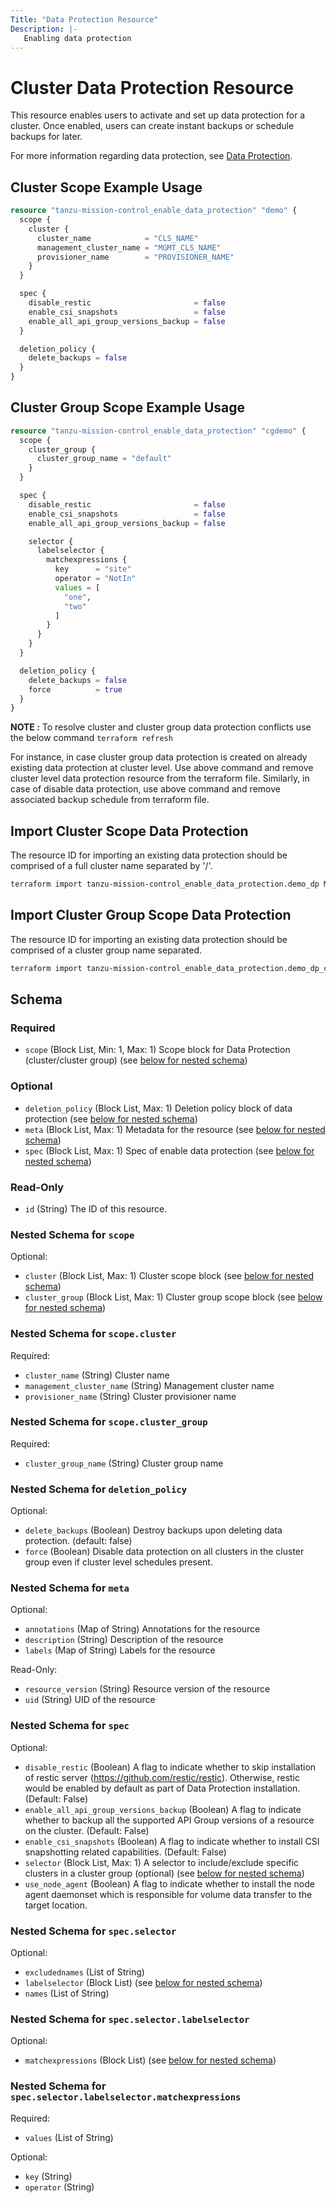 ```yaml
---
Title: "Data Protection Resource"
Description: |-
   Enabling data protection
---
```


# Cluster Data Protection Resource

This resource enables users to activate and set up data protection for a cluster.
Once enabled, users can create instant backups or schedule backups for later.

For more information regarding data protection, see [Data Protection][data-protection].

[data-protection]: https://techdocs.broadcom.com/us/en/vmware-tanzu/standalone-components/tanzu-mission-control/1-4/tanzu-mission-control-documentation/tanzumc-concepts-GUID-C16557BC-EB1B-4414-8E63-28AD92E0CAE5.html

## Cluster Scope Example Usage

```terraform
resource "tanzu-mission-control_enable_data_protection" "demo" {
  scope {
    cluster {
      cluster_name            = "CLS_NAME"
      management_cluster_name = "MGMT_CLS_NAME"
      provisioner_name        = "PROVISIONER_NAME"
    }
  }

  spec {
    disable_restic                       = false
    enable_csi_snapshots                 = false
    enable_all_api_group_versions_backup = false
  }

  deletion_policy {
    delete_backups = false
  }
}
```

## Cluster Group Scope Example Usage

```terraform
resource "tanzu-mission-control_enable_data_protection" "cgdemo" {
  scope {
    cluster_group {
      cluster_group_name = "default"
    }
  }

  spec {
    disable_restic                       = false
    enable_csi_snapshots                 = false
    enable_all_api_group_versions_backup = false

    selector {
      labelselector {
        matchexpressions {
          key      = "site"
          operator = "NotIn"
          values = [
            "one",
            "two"
          ]
        }
      }
    }
  }

  deletion_policy {
    delete_backups = false
    force          = true
  }
}
```


**NOTE :** To resolve cluster and cluster group data protection conflicts use the below command
``terraform refresh``

For instance, in case cluster group data protection is created on already existing data protection at cluster level.
Use above command and remove cluster level data protection resource from the terraform file.
Similarly, in case of disable data protection, use above command and remove associated backup schedule from terraform file.

## Import Cluster Scope Data Protection
The resource ID for importing an existing data protection should be comprised of a full cluster name separated by '/'.

```bash
terraform import tanzu-mission-control_enable_data_protection.demo_dp MANAGEMENT_CLUSTER_NAME/PROVISIONER_NAME/CLUSTER_NAME
```

## Import Cluster Group Scope Data Protection
The resource ID for importing an existing data protection should be comprised of a cluster group name separated.

```bash
terraform import tanzu-mission-control_enable_data_protection.demo_dp_cg CLUSTER_GROUP_NAME
```

<!-- schema generated by tfplugindocs -->
## Schema

### Required

- `scope` (Block List, Min: 1, Max: 1) Scope block for Data Protection (cluster/cluster group) (see [below for nested schema](#nestedblock--scope))

### Optional

- `deletion_policy` (Block List, Max: 1) Deletion policy block of data protection (see [below for nested schema](#nestedblock--deletion_policy))
- `meta` (Block List, Max: 1) Metadata for the resource (see [below for nested schema](#nestedblock--meta))
- `spec` (Block List, Max: 1) Spec of enable data protection (see [below for nested schema](#nestedblock--spec))

### Read-Only

- `id` (String) The ID of this resource.

<a id="nestedblock--scope"></a>
### Nested Schema for `scope`

Optional:

- `cluster` (Block List, Max: 1) Cluster scope block (see [below for nested schema](#nestedblock--scope--cluster))
- `cluster_group` (Block List, Max: 1) Cluster group scope block (see [below for nested schema](#nestedblock--scope--cluster_group))

<a id="nestedblock--scope--cluster"></a>
### Nested Schema for `scope.cluster`

Required:

- `cluster_name` (String) Cluster name
- `management_cluster_name` (String) Management cluster name
- `provisioner_name` (String) Cluster provisioner name


<a id="nestedblock--scope--cluster_group"></a>
### Nested Schema for `scope.cluster_group`

Required:

- `cluster_group_name` (String) Cluster group name



<a id="nestedblock--deletion_policy"></a>
### Nested Schema for `deletion_policy`

Optional:

- `delete_backups` (Boolean) Destroy backups upon deleting data protection.
(default: false)
- `force` (Boolean) Disable data protection on all clusters in the cluster group even if cluster level schedules present.


<a id="nestedblock--meta"></a>
### Nested Schema for `meta`

Optional:

- `annotations` (Map of String) Annotations for the resource
- `description` (String) Description of the resource
- `labels` (Map of String) Labels for the resource

Read-Only:

- `resource_version` (String) Resource version of the resource
- `uid` (String) UID of the resource


<a id="nestedblock--spec"></a>
### Nested Schema for `spec`

Optional:

- `disable_restic` (Boolean) A flag to indicate whether to skip installation of restic server (https://github.com/restic/restic).
Otherwise, restic would be enabled by default as part of Data Protection installation.
(Default: False)
- `enable_all_api_group_versions_backup` (Boolean) A flag to indicate whether to backup all the supported API Group versions of a resource on the cluster.
(Default: False)
- `enable_csi_snapshots` (Boolean) A flag to indicate whether to install CSI snapshotting related capabilities.
(Default: False)
- `selector` (Block List, Max: 1) A selector to include/exclude specific clusters in a cluster group (optional) (see [below for nested schema](#nestedblock--spec--selector))
- `use_node_agent` (Boolean) A flag to indicate whether to install the node agent daemonset which is responsible for volume data transfer to the target location.

<a id="nestedblock--spec--selector"></a>
### Nested Schema for `spec.selector`

Optional:

- `excludednames` (List of String)
- `labelselector` (Block List) (see [below for nested schema](#nestedblock--spec--selector--labelselector))
- `names` (List of String)

<a id="nestedblock--spec--selector--labelselector"></a>
### Nested Schema for `spec.selector.labelselector`

Optional:

- `matchexpressions` (Block List) (see [below for nested schema](#nestedblock--spec--selector--labelselector--matchexpressions))

<a id="nestedblock--spec--selector--labelselector--matchexpressions"></a>
### Nested Schema for `spec.selector.labelselector.matchexpressions`

Required:

- `values` (List of String)

Optional:

- `key` (String)
- `operator` (String)
